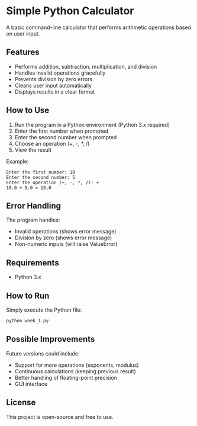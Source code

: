 # Simple Python Calculator

A basic command-line calculator that performs arithmetic operations based on user input.

## Features

- Performs addition, subtraction, multiplication, and division
- Handles invalid operations gracefully
- Prevents division by zero errors
- Cleans user input automatically
- Displays results in a clear format

## How to Use

1. Run the program in a Python environment (Python 3.x required)
2. Enter the first number when prompted
3. Enter the second number when prompted
4. Choose an operation (+, -, *, /)
5. View the result

Example:
```
Enter the first number: 10
Enter the second number: 5
Enter the operation (+, -, *, /): +
10.0 + 5.0 = 15.0
```

## Error Handling

The program handles:
- Invalid operations (shows error message)
- Division by zero (shows error message)
- Non-numeric inputs (will raise ValueError)

## Requirements

- Python 3.x

## How to Run

Simply execute the Python file:
```bash
python week_1.py
```

## Possible Improvements

Future versions could include:
- Support for more operations (exponents, modulus)
- Continuous calculations (keeping previous result)
- Better handling of floating-point precision
- GUI interface

## License

This project is open-source and free to use.
